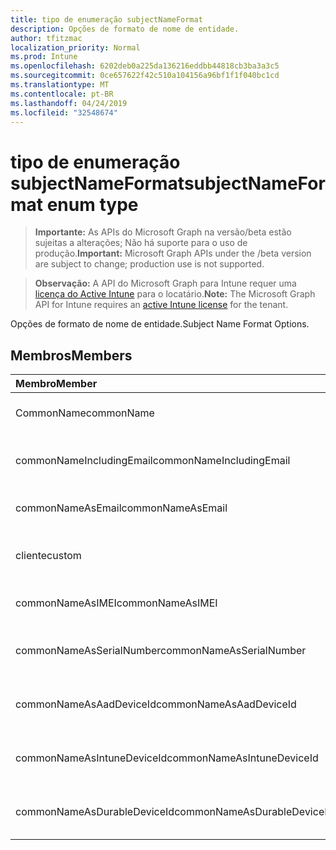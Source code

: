 ```yaml
---
title: tipo de enumeração subjectNameFormat
description: Opções de formato de nome de entidade.
author: tfitzmac
localization_priority: Normal
ms.prod: Intune
ms.openlocfilehash: 6202deb0a225da136216eddbb44818cb3ba3a3c5
ms.sourcegitcommit: 0ce657622f42c510a104156a96bf1f1f040bc1cd
ms.translationtype: MT
ms.contentlocale: pt-BR
ms.lasthandoff: 04/24/2019
ms.locfileid: "32548674"
---
```

# <a name="subjectnameformat-enum-type"></a><span data-ttu-id="2d5a0-103">tipo de enumeração subjectNameFormat</span><span class="sxs-lookup"><span data-stu-id="2d5a0-103">subjectNameFormat enum type</span></span>

> <span data-ttu-id="2d5a0-104">**Importante:** As APIs do Microsoft Graph na versão/beta estão sujeitas a alterações; Não há suporte para o uso de produção.</span><span class="sxs-lookup"><span data-stu-id="2d5a0-104">**Important:** Microsoft Graph APIs under the /beta version are subject to change; production use is not supported.</span></span>

> <span data-ttu-id="2d5a0-105">**Observação:** A API do Microsoft Graph para Intune requer uma [licença do Active Intune](https://go.microsoft.com/fwlink/?linkid=839381) para o locatário.</span><span class="sxs-lookup"><span data-stu-id="2d5a0-105">**Note:** The Microsoft Graph API for Intune requires an [active Intune license](https://go.microsoft.com/fwlink/?linkid=839381) for the tenant.</span></span>

<span data-ttu-id="2d5a0-106">Opções de formato de nome de entidade.</span><span class="sxs-lookup"><span data-stu-id="2d5a0-106">Subject Name Format Options.</span></span>

## <a name="members"></a><span data-ttu-id="2d5a0-107">Membros</span><span class="sxs-lookup"><span data-stu-id="2d5a0-107">Members</span></span>
|<span data-ttu-id="2d5a0-108">Membro</span><span class="sxs-lookup"><span data-stu-id="2d5a0-108">Member</span></span>|<span data-ttu-id="2d5a0-109">Valor</span><span class="sxs-lookup"><span data-stu-id="2d5a0-109">Value</span></span>|<span data-ttu-id="2d5a0-110">Descrição</span><span class="sxs-lookup"><span data-stu-id="2d5a0-110">Description</span></span>|
|:---|:---|:---|
|<span data-ttu-id="2d5a0-111">CommonName</span><span class="sxs-lookup"><span data-stu-id="2d5a0-111">commonName</span></span>|<span data-ttu-id="2d5a0-112">,0</span><span class="sxs-lookup"><span data-stu-id="2d5a0-112">0</span></span>|<span data-ttu-id="2d5a0-113">Nome comum.</span><span class="sxs-lookup"><span data-stu-id="2d5a0-113">Common name.</span></span>|
|<span data-ttu-id="2d5a0-114">commonNameIncludingEmail</span><span class="sxs-lookup"><span data-stu-id="2d5a0-114">commonNameIncludingEmail</span></span>|<span data-ttu-id="2d5a0-115">1 </span><span class="sxs-lookup"><span data-stu-id="2d5a0-115">1</span></span>|<span data-ttu-id="2d5a0-116">Nome comum incluindo email.</span><span class="sxs-lookup"><span data-stu-id="2d5a0-116">Common Name Including Email.</span></span>|
|<span data-ttu-id="2d5a0-117">commonNameAsEmail</span><span class="sxs-lookup"><span data-stu-id="2d5a0-117">commonNameAsEmail</span></span>|<span data-ttu-id="2d5a0-118">2 </span><span class="sxs-lookup"><span data-stu-id="2d5a0-118">2</span></span>|<span data-ttu-id="2d5a0-119">Nome comum como email.</span><span class="sxs-lookup"><span data-stu-id="2d5a0-119">Common Name As Email.</span></span>|
|<span data-ttu-id="2d5a0-120">cliente</span><span class="sxs-lookup"><span data-stu-id="2d5a0-120">custom</span></span>|<span data-ttu-id="2d5a0-121">3 </span><span class="sxs-lookup"><span data-stu-id="2d5a0-121">3</span></span>|<span data-ttu-id="2d5a0-122">Formato de nome de entidade personalizado.</span><span class="sxs-lookup"><span data-stu-id="2d5a0-122">Custom subject name format.</span></span>|
|<span data-ttu-id="2d5a0-123">commonNameAsIMEI</span><span class="sxs-lookup"><span data-stu-id="2d5a0-123">commonNameAsIMEI</span></span>|<span data-ttu-id="2d5a0-124">5 </span><span class="sxs-lookup"><span data-stu-id="2d5a0-124">5</span></span>|<span data-ttu-id="2d5a0-125">Nome comum como IMEI.</span><span class="sxs-lookup"><span data-stu-id="2d5a0-125">Common Name As IMEI.</span></span>|
|<span data-ttu-id="2d5a0-126">commonNameAsSerialNumber</span><span class="sxs-lookup"><span data-stu-id="2d5a0-126">commonNameAsSerialNumber</span></span>|<span data-ttu-id="2d5a0-127">6 </span><span class="sxs-lookup"><span data-stu-id="2d5a0-127">6</span></span>|<span data-ttu-id="2d5a0-128">Nome comum como número de série.</span><span class="sxs-lookup"><span data-stu-id="2d5a0-128">Common Name As Serial Number.</span></span>|
|<span data-ttu-id="2d5a0-129">commonNameAsAadDeviceId</span><span class="sxs-lookup"><span data-stu-id="2d5a0-129">commonNameAsAadDeviceId</span></span>|<span data-ttu-id="2d5a0-130">7 </span><span class="sxs-lookup"><span data-stu-id="2d5a0-130">7</span></span>|<span data-ttu-id="2d5a0-131">Nome comum como número de série.</span><span class="sxs-lookup"><span data-stu-id="2d5a0-131">Common Name As Serial Number.</span></span>|
|<span data-ttu-id="2d5a0-132">commonNameAsIntuneDeviceId</span><span class="sxs-lookup"><span data-stu-id="2d5a0-132">commonNameAsIntuneDeviceId</span></span>|<span data-ttu-id="2d5a0-133">8 </span><span class="sxs-lookup"><span data-stu-id="2d5a0-133">8</span></span>|<span data-ttu-id="2d5a0-134">Nome comum como número de série.</span><span class="sxs-lookup"><span data-stu-id="2d5a0-134">Common Name As Serial Number.</span></span>|
|<span data-ttu-id="2d5a0-135">commonNameAsDurableDeviceId</span><span class="sxs-lookup"><span data-stu-id="2d5a0-135">commonNameAsDurableDeviceId</span></span>|<span data-ttu-id="2d5a0-136">9 </span><span class="sxs-lookup"><span data-stu-id="2d5a0-136">9</span></span>|<span data-ttu-id="2d5a0-137">Nome comum como número de série.</span><span class="sxs-lookup"><span data-stu-id="2d5a0-137">Common Name As Serial Number.</span></span>|





